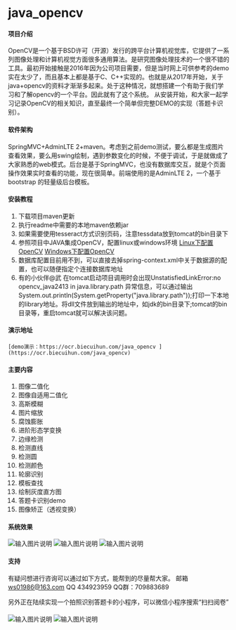 # java_opencv

#### 项目介绍
OpenCV是一个基于BSD许可（开源）发行的跨平台计算机视觉库，它提供了一系列图像处理和计算机视觉方面很多通用算法。是研究图像处理技术的一个很不错的工具。最初开始接触是2016年因为公司项目需要，但是当时网上可供参考的demo实在太少了，而且基本上都是基于C、C++实现的。也就是从2017年开始，关于java+opencv的资料才渐渐多起来。处于这种情况，就想搭建一个有助于我们学习和了解opencv的一个平台。因此就有了这个系统。
从安装开始，和大家一起学习记录OpenCV的相关知识，直至最终一个简单但完整DEMO的实现（答题卡识别）。

#### 软件架构
SpringMVC+AdminLTE 2+maven。考虑到之前demo测试，要么都是生成图片查看效果，要么用swing绘制，遇到参数变化的时候，不便于调试，于是就做成了大家熟悉的web模式。后台是基于SpringMVC，也没有数据库交互，就是个页面操作效果实时查看的功能，现在很简单。前端使用的是AdminLTE 2，一个基于 bootstrap 的轻量级后台模板。


#### 安装教程

1. 下载项目maven更新
2. 执行readme中需要的本地maven依赖jar
3. 如果需要使用tesseract方式识别页码，注意tessdata放到tomcat的bin目录下
4. 参照项目中JAVA集成OpenCV，配置linux或windows环境
    [Linux下配置OpenCV](http://note.youdao.com/noteshare?id=5de54af1ef6fef8352b8f3d3a9356845&sub=3D706CF274274B68B3BA2C9C42254747)
[Windows下配置OpenCV](http://note.youdao.com/noteshare?id=e0df335c7bba4d7633874375539c228a&sub=1015DEB3B7C847C28D0BBB87F21EDB59)
5. 数据库配置目前用不到，可以直接去掉spring-context.xml中关于数据源的配置，也可以随便指定个连接数据库地址
6. 有的小伙伴@武 在tomcat启动项目调用时会出现UnstatisfiedLinkError:no opencv_java2413 in java.library.path 异常信息，可以通过输出System.out.println(System.getProperty("java.library.path"));打印一下本地的library地址。将dll文件放到输出的地址中，如jdk的bin目录下;tomcat的bin目录等，重启tomcat就可以解决该问题。

#### 演示地址
    [demo演示：https://ocr.biecuihun.com/java_opencv ](https://ocr.biecuihun.com/java_opencv)

#### 主要内容
1. 图像二值化
2. 图像自适用二值化
3. 高斯模糊
4. 图片缩放
5. 腐蚀膨胀
6. 进阶形态学变换
7. 边缘检测
8. 检测直线
9. 检测圆
10. 检测颜色
11. 轮廓识别
12. 模板查找
13. 绘制灰度直方图
14. 答题卡识别demo
15. 图像矫正（透视变换）

#### 系统效果

![输入图片说明](https://gitee.com/uploads/images/2018/0507/182215_42dcefbf_102358.png "屏幕截图.png")
![输入图片说明](https://gitee.com/uploads/images/2018/0507/182320_394b0221_102358.png "屏幕截图.png")
![输入图片说明](https://gitee.com/uploads/images/2018/0507/182258_b64a9246_102358.png "屏幕截图.png")

#### 支持

有疑问想进行咨询可以通过如下方式，能帮到的尽量帮大家。
邮箱 ws01986@163.com
QQ 434923959
QQ群：709883689

另外正在陆续实现一个拍照识别答题卡的小程序，可以微信小程序搜索“扫扫阅卷”
####
![输入图片说明](https://images.gitee.com/uploads/images/2018/1213/174404_f48cb9af_102358.png "1.png")
![输入图片说明](https://images.gitee.com/uploads/images/2018/1213/174418_43a27250_102358.png "2.png")
